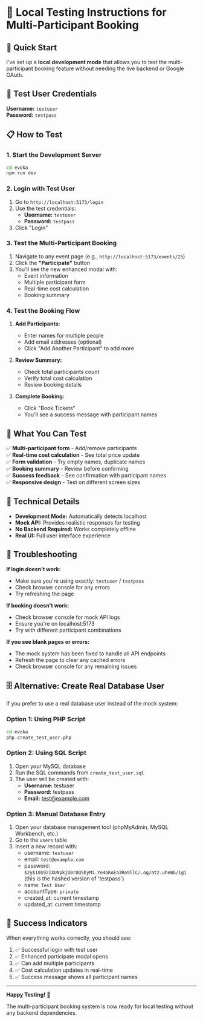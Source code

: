# 🧪 Local Testing Instructions for Multi-Participant Booking

## 🚀 Quick Start

I've set up a **local development mode** that allows you to test the multi-participant booking feature without needing the live backend or Google OAuth.

## 🔑 Test User Credentials

**Username:** `testuser`  
**Password:** `testpass`

## 📋 How to Test

### 1. Start the Development Server
```bash
cd evoka
npm run dev
```

### 2. Login with Test User
1. Go to `http://localhost:5173/login`
2. Use the test credentials:
   - **Username:** `testuser`
   - **Password:** `testpass`
3. Click "Login"

### 3. Test the Multi-Participant Booking
1. Navigate to any event page (e.g., `http://localhost:5173/events/25`)
2. Click the **"Participate"** button
3. You'll see the new enhanced modal with:
   - Event information
   - Multiple participant form
   - Real-time cost calculation
   - Booking summary

### 4. Test the Booking Flow
1. **Add Participants:**
   - Enter names for multiple people
   - Add email addresses (optional)
   - Click "Add Another Participant" to add more

2. **Review Summary:**
   - Check total participants count
   - Verify total cost calculation
   - Review booking details

3. **Complete Booking:**
   - Click "Book Tickets"
   - You'll see a success message with participant names

## 🎯 What You Can Test

✅ **Multi-participant form** - Add/remove participants  
✅ **Real-time cost calculation** - See total price update  
✅ **Form validation** - Try empty names, duplicate names  
✅ **Booking summary** - Review before confirming  
✅ **Success feedback** - See confirmation with participant names  
✅ **Responsive design** - Test on different screen sizes  

## 🔧 Technical Details

- **Development Mode:** Automatically detects localhost
- **Mock API:** Provides realistic responses for testing
- **No Backend Required:** Works completely offline
- **Real UI:** Full user interface experience

## 🐛 Troubleshooting

**If login doesn't work:**
- Make sure you're using exactly: `testuser` / `testpass`
- Check browser console for any errors
- Try refreshing the page

**If booking doesn't work:**
- Check browser console for mock API logs
- Ensure you're on localhost:5173
- Try with different participant combinations

**If you see blank pages or errors:**
- The mock system has been fixed to handle all API endpoints
- Refresh the page to clear any cached errors
- Check browser console for any remaining issues

## 🗄️ Alternative: Create Real Database User

If you prefer to use a real database user instead of the mock system:

### Option 1: Using PHP Script
```bash
cd evoka
php create_test_user.php
```

### Option 2: Using SQL Script
1. Open your MySQL database
2. Run the SQL commands from `create_test_user.sql`
3. The user will be created with:
   - **Username:** testuser
   - **Password:** testpass
   - **Email:** test@example.com

### Option 3: Manual Database Entry
1. Open your database management tool (phpMyAdmin, MySQL Workbench, etc.)
2. Go to the `users` table
3. Insert a new record with:
   - username: `testuser`
   - email: `test@example.com`
   - password: `$2y$10$92IXUNpkjO0rOQ5byMi.Ye4oKoEa3Ro9llC/.og/at2.uheWG/igi` (this is the hashed version of 'testpass')
   - name: `Test User`
   - accountType: `private`
   - created_at: current timestamp
   - updated_at: current timestamp

## 🎉 Success Indicators

When everything works correctly, you should see:
1. ✅ Successful login with test user
2. ✅ Enhanced participate modal opens
3. ✅ Can add multiple participants
4. ✅ Cost calculation updates in real-time
5. ✅ Success message shows all participant names

---

**Happy Testing!** 🚀

The multi-participant booking system is now ready for local testing without any backend dependencies.

